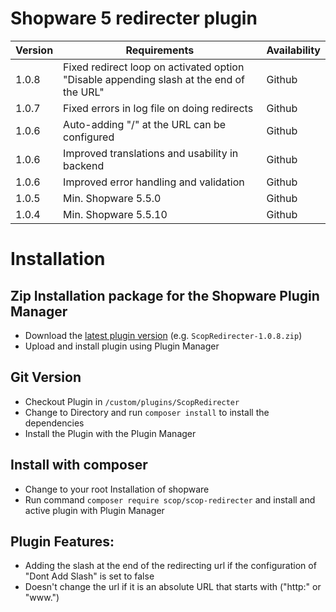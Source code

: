 # Shopware 5 redirecter plugin

| Version 	| Requirements               	                                                            | Availability   |
|---------	|-------------------------------------------------------------------------------------------|----------------|
| 1.0.8     | Fixed redirect loop on activated option "Disable appending slash at the end of the URL"   | Github         |
| 1.0.7     | Fixed errors in log file on doing redirects       	                                    | Github         |
| 1.0.6     | Auto-adding "/" at the URL can be configured      	                                    | Github         |
| 1.0.6     | Improved translations and usability in backend     	                                    | Github         |
| 1.0.6     | Improved error handling and validation   	                                                | Github         |
| 1.0.5     | Min. Shopware 5.5.0    	                                                                | Github         |
| 1.0.4     | Min. Shopware 5.5.10    	                                                                | Github         |



# Installation

## Zip Installation package for the Shopware Plugin Manager

* Download the [latest plugin version](https://github.com/scope01-GmbH/ScopRedirecter/releases/latest/) (e.g. `ScopRedirecter-1.0.8.zip`)
* Upload and install plugin using Plugin Manager

## Git Version
* Checkout Plugin in `/custom/plugins/ScopRedirecter`
* Change to Directory and run `composer install` to install the dependencies
* Install the Plugin with the Plugin Manager

## Install with composer
* Change to your root Installation of shopware
* Run command `composer require scop/scop-redirecter` and install and active plugin with Plugin Manager

## Plugin Features:
* Adding the slash at the end of the redirecting url if the configuration of "Dont Add Slash" is set to false
* Doesn't change the url if it is an absolute URL that starts with ("http:" or "www.")